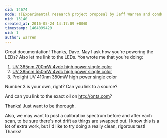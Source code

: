 ```yaml
---
cid: 14674
node: ![Experimental research project proposal by Jeff Warren and conducted by David Haffner ](../notes/dhaffnersr/05-24-2016/experimental-research-project-proposal-by-jeff-warren-and-conducted-by-david-haffner)
nid: 13140
created_at: 2016-05-24 14:17:09 +0000
timestamp: 1464099429
uid: 1
author: warren
---
```


Great documentation! Thanks, Dave. May I ask how you're powering the LEDs? Also let me link to the LEDs. You wrote me that you're doing:

1. [UV 365nm 700mW 4vdc high power single color](http://www.mouser.com/ProductDetail/Lite-On/LTPL-C034UVH365/?qs=%2fha2pyFaduj%252bt5U%2fANhxdfT7ZZZw6CeIo2fKYIwfFsZmJzI8XmqR0SH5G7LAPequ)
2. [UV 385nm 550mW 4vdc high power single color](http://www.mouser.com/ProductDetail/Vishay/VLMU3500-385-060/?qs=%2fha2pyFadujgbhyotF3rRH3TloYpt4yu%252bB5ndlQlL2hERcWpngJAvSrRNh2Kc9v7)
3. Prolight UV 410nm 350mW high power single color

Number 3 is your own, right? Can you link to a source?

And can you link to the exact oil on http://onta.com? 

Thanks! Just want to be thorough.

Also, we may want to post a calibration spectrum before and after each scan, to be sure there's not drift as things are swapped out. I know this is a lot of extra work, but I'd like to try doing a really clean, rigorous test! Thanks!